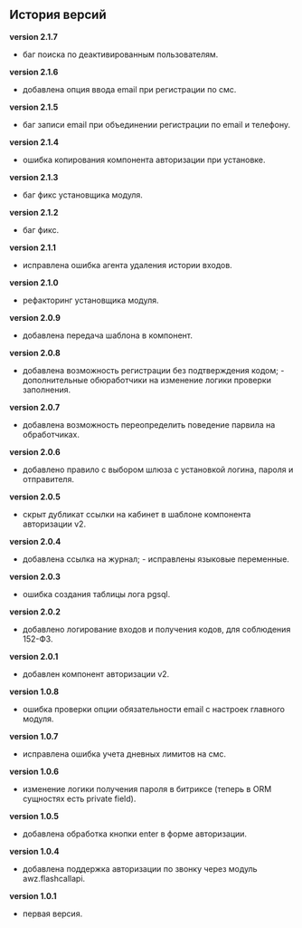 <!-- cl-start -->
## История версий

**version 2.1.7**    
- баг поиска по деактивированным пользователям.    

**version 2.1.6**    
- добавлена опция ввода email при регистрации по смс.    

**version 2.1.5**    
- баг записи email при объединении регистрации по email и телефону.    

**version 2.1.4**    
- ошибка копирования компонента авторизации при установке.    

**version 2.1.3**    
- баг фикс установщика модуля.    

**version 2.1.2**    
- баг фикс.    

**version 2.1.1**    
- исправлена ошибка агента удаления истории входов.    

**version 2.1.0**    
- рефакторинг установщика модуля.    

**version 2.0.9**    
- добавлена передача шаблона в компонент.    

**version 2.0.8**    
- добавлена возможность регистрации без подтверждения кодом; - дополнительные обюработчики на изменение логики проверки заполнения.    

**version 2.0.7**    
- добавлена возможность переопределить поведение парвила на обработчиках.    

**version 2.0.6**    
- добавлено правило с выбором шлюза с установкой логина, пароля и отправителя.    

**version 2.0.5**    
- скрыт дубликат ссылки на кабинет в шаблоне компонента авторизации v2.    

**version 2.0.4**    
- добавлена ссылка на журнал; - исправлены языковые переменные.    

**version 2.0.3**    
- ошибка создания таблицы лога pgsql.    

**version 2.0.2**    
- добавлено логирование входов и получения кодов, для соблюдения 152-ФЗ.    

**version 2.0.1**    
- добавлен компонент авторизации v2.    

**version 1.0.8**    
- ошибка проверки опции обязательности email с настроек главного модуля.    

**version 1.0.7**    
- исправлена ошибка учета дневных лимитов на смс.    

**version 1.0.6**    
- изменение логики получения пароля в битриксе (теперь в ORM сущностях есть private field).    

**version 1.0.5**    
- добавлена обработка кнопки enter в форме авторизации.    

**version 1.0.4**    
- добавлена поддержка авторизации по звонку через модуль awz.flashcallapi.    

**version 1.0.1**    
- первая версия.    
<!-- cl-end -->
